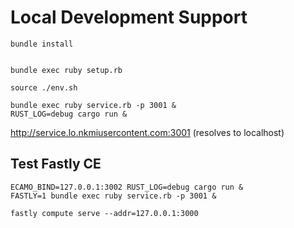 # Local Development Support

```
bundle install


bundle exec ruby setup.rb

source ./env.sh

bundle exec ruby service.rb -p 3001 &
RUST_LOG=debug cargo run &
```

http://service.lo.nkmiusercontent.com:3001 (resolves to localhost)

## Test Fastly CE

```
ECAMO_BIND=127.0.0.1:3002 RUST_LOG=debug cargo run &
FASTLY=1 bundle exec ruby service.rb -p 3001 &
```

```
fastly compute serve --addr=127.0.0.1:3000
```
